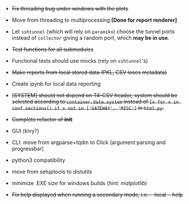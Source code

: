 - <s>Fix threading bug under windows with the plots</s>

- Move from threading to multiprocessing **[Done for report renderer]**

- Let `sshtunnel` (which will rely on `paramiko`) choose the tunnel ports
instead of `collector` giving a random port, which **may be in use**.

- <s>Test functions for all submodules</s>

- Functional tests should use mocks (rely on `sshtunnel`'s)

- <s>Make reports from local stored data (PKL, CSV loses metadata)</s>

- Create ipynb for local data reporting

- <s>[SYSTEM] should not depend on T4-CSV header, system should be selected
according to `container.data.system` instead of
`[x for x in conf.sections() if x not in ['GATEWAY', 'MISC']` in `html.py`.</s>

- <s>Complete refactor of __init__</s>

- GUI (kivy?)

- CLI: move from argparse+tqdm to Click (argument parsing and progressbar)

- python3 compatibility

- move from setuptools to distutils

- minimize .EXE size for windows builds (*hint: matplotlib*)

- <s>Fix help displayed when running a secondary mode, i.e. --local --help</s>
